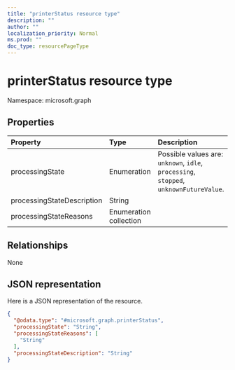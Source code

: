 ```yaml
---
title: "printerStatus resource type"
description: ""
author: ""
localization_priority: Normal
ms.prod: ""
doc_type: resourcePageType
---
```


# printerStatus resource type


Namespace: microsoft.graph



## Properties
|Property|Type|Description|
|:---|:---|:---|
|processingState|Enumeration| Possible values are: `unknown`, `idle`, `processing`, `stopped`, `unknownFutureValue`.|
|processingStateDescription|String||
|processingStateReasons|Enumeration collection||

## Relationships
None

## JSON representation
Here is a JSON representation of the resource.
<!-- {
  "blockType": "resource",
  "@odata.type": "microsoft.graph.printerStatus"
}
-->
``` json
{
  "@odata.type": "#microsoft.graph.printerStatus",
  "processingState": "String",
  "processingStateReasons": [
    "String"
  ],
  "processingStateDescription": "String"
}
```

